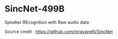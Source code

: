 # SincNet-499B
Speaker REcognition with Raw audio data 

Source credit : https://github.com/mravanelli/SincNet
